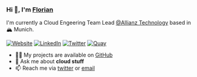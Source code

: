 ### Hi 👋, I'm [Florian](https://fhopfensperger.github.io)

I'm currently a Cloud Engeering Team Lead [@Allianz Technology](https://www.allianz.com/de/allianz-technology-se.html) based in 🏔 Munich.

[![Website](https://img.shields.io/badge/-fhopfensperger.github.io-4285F4?style=flat-square&amp;labelColor=4285F4&amp;logo=google-chrome&amp;logoColor=FFFFFF)](https://fhopfensperger.github.io)
[![LinkedIn](https://img.shields.io/badge/-@florian&#8722;hopfensperger-0077B5?style=flat-square&amp;labelColor=0077B5&amp;logo=LinkedIn)](https://www.linkedin.com/in/florian-hopfensperger)
[![Twitter](https://img.shields.io/twitter/follow/FHopfensperger?style=social)](https://twitter.com/FHopfensperger)
[![Quay](https://img.shields.io/badge/-Quay.io-EE0000?style=flat-square&amp;labelColor=EE0000&amp;logo=red-hat)](https://quay.io/user/fhopfensperger)


- 👨‍💻 My projects are available on [GitHub](https://fhopfensperger.github.io/#projects)
- 💬 Ask me about **cloud stuff**
- 📫 Reach me via [twitter](https://twitter.com/FHopfensperger) or [email](mailto:f.hopfensperger@gmail.com)
